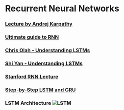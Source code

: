 # Recurrent Neural Networks

### [Lecture by Andrej Karpathy](https://www.youtube.com/watch?v=iX5V1WpxxkY)

### [Ultimate guide to RNN](https://www.superdatascience.com/blogs/the-ultimate-guide-to-recurrent-neural-networks-rnn)

### [Chris Olah - Understanding LSTMs](https://colah.github.io/posts/2015-08-Understanding-LSTMs/)

### [Shi Yan - Understanding LSTMs](https://medium.com/mlreview/understanding-lstm-and-its-diagrams-37e2f46f1714)

### [Stanford RNN Lecture](https://web.stanford.edu/class/cs224n/slides/cs224n-2019-lecture07-fancy-rnn.pdf)

### [Step-by-Step LSTM and GRU](https://towardsdatascience.com/illustrated-guide-to-lstms-and-gru-s-a-step-by-step-explanation-44e9eb85bf21)

### LSTM Architecture ![LSTM](https://user-images.githubusercontent.com/26361028/87852103-b455a380-c91c-11ea-9d0a-2eea0c905e44.png)


